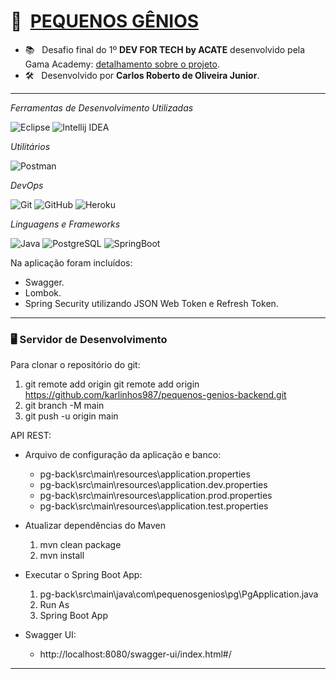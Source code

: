 # 🏫 &nbsp;[PEQUENOS GÊNIOS](https://pequenosgenios-backend.herokuapp.com/swagger-ui/index.html#/)

- 📚 &nbsp; Desafio final do 1º **DEV FOR TECH by ACATE** desenvolvido pela Gama Academy: <a href="https://drive.google.com/file/d/1sG0nCl7868g2TRcnQ5rYnyhQ9YctgKAx/view?usp=sharing" target="_blank">detalhamento sobre o projeto</a>.
- 🛠 &nbsp; Desenvolvido por **Carlos Roberto de Oliveira Junior**.

 ---

*Ferramentas de Desenvolvimento Utilizadas*

![Eclipse](https://img.shields.io/badge/-Eclipse-333333?style=flat&logo=Eclipse&logoColor=white)
![Intellij IDEA](https://img.shields.io/badge/IntelliJ_IDEA-333333?style=flat&logo=intellij-idea&logoColor=IntelliJ_IDEA)

*Utilitários*

![Postman](https://img.shields.io/badge/-Postman-333333?style=flat&logo=postman)

*DevOps*

![Git](https://img.shields.io/badge/-Git-333333?style=flat&logo=git)
![GitHub](https://img.shields.io/badge/-GitHub-333333?style=flat&logo=github)
![Heroku](https://img.shields.io/badge/Heroku-333333?style=flat&logo=heroku&logoColor=Heroku)

*Linguagens e Frameworks*

![Java](https://img.shields.io/badge/Java-333333?style=flat&logo=java&logoColor=Java)
![PostgreSQL](https://img.shields.io/badge/PostgreSQL-333333?style=flat&logo=postgresql&logoColor=PostgreSQL)
![SpringBoot](https://img.shields.io/badge/-SpringBoot-333333?style=flat&logo=SpringBoot)

Na aplicação foram incluídos: 
- Swagger.
- Lombok.
- Spring Security utilizando JSON Web Token e Refresh Token.
  
---

### 🖥️ Servidor de Desenvolvimento

Para clonar o repositório do git:

1. git remote add origin git remote add origin https://github.com/karlinhos987/pequenos-genios-backend.git
2. git branch -M main
3. git push -u origin main

API REST:

- Arquivo de configuração da aplicação e banco:
    - pg-back\src\main\resources\application.properties
    - pg-back\src\main\resources\application.dev.properties
    - pg-back\src\main\resources\application.prod.properties
    - pg-back\src\main\resources\application.test.properties

- Atualizar dependências do Maven
  
    1. mvn clean package
    2. mvn install

- Executar o Spring Boot App:

    1. pg-back\src\main\java\com\pequenosgenios\pg\PgApplication.java
    2. Run As
    3. Spring Boot App


- Swagger UI:
    - http://localhost:8080/swagger-ui/index.html#/
---
